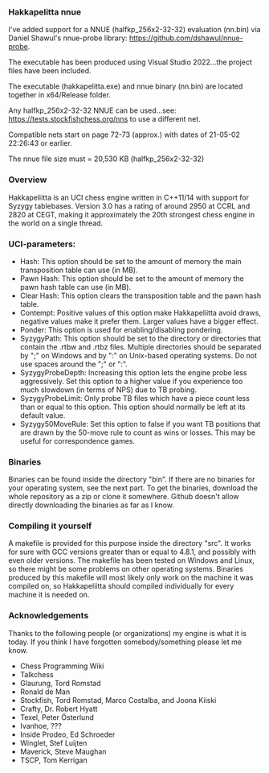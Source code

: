 ### Hakkapelitta nnue

I've added support for a NNUE (halfkp_256x2-32-32) evaluation (nn.bin) via Daniel Shawul's nnue-probe library: https://github.com/dshawul/nnue-probe.

The executable has been produced using Visual Studio 2022...the project files have been included.

The executable (hakkapelitta.exe) and nnue binary (nn.bin) are located together in x64/Release folder.

Any halfkp_256x2-32-32 NNUE can be used...see: https://tests.stockfishchess.org/nns to use a different net.

Compatible nets start on page 72-73 (approx.) with dates of 21-05-02 22:26:43 or earlier.

The nnue file size must = 20,530 KB (halfkp_256x2-32-32)

### Overview

Hakkapeliitta is an UCI chess engine written in C++11/14 with support for Syzygy tablebases. Version 3.0 has a rating of around 2950 at CCRL and 2820 at CEGT, making it approximately the 20th strongest chess engine in the world on a single thread. 

### UCI-parameters:

 - Hash: This option should be set to the amount of memory the main transposition table can use (in MB).
 - Pawn Hash: This option should be set to the amount of memory the pawn hash table can use (in MB).
 - Clear Hash: This option clears the transposition table and the pawn hash table.
 - Contempt: Positive values of this option make Hakkapeliitta avoid draws, negative values make it prefer them. Larger values have a bigger effect.
 - Ponder: This option is used for enabling/disabling pondering.
 - SyzygyPath: This option should be set to the directory or directories that contain the .rtbw and .rtbz files. Multiple directories should be separated by ";" on Windows and by ":" on Unix-based operating systems. Do not use spaces around the ";" or ":".
 - SyzygyProbeDepth: Increasing this option lets the engine probe less aggressively. Set this option to a higher value if you experience too much slowdown (in terms of NPS) due to TB probing.
 - SyzygyProbeLimit: Only probe TB files which have a piece count less than or equal to this option. This option should normally be left at its default value.
 - Syzygy50MoveRule: Set this option to false if you want TB positions that are drawn by the 50-move rule to count as wins or losses. This may be useful for correspondence games. 
 
### Binaries

Binaries can be found inside the directory "bin". If there are no binaries for your operating system, see the next part. To get the binaries, download the whole repository as a zip or clone it somewhere. Github doesn't allow directly downloading the binaries as far as I know.

### Compiling it yourself

A makefile is provided for this purpose inside the directory "src". It works for sure with GCC versions greater than or equal to 4.8.1, and possibly with even older versions.
The makefile has been tested on Windows and Linux, so there might be some problems on other operating systems.
Binaries produced by this makefile will most likely only work on the machine it was compiled on, so Hakkapeliitta should compiled individually for every machine it is needed on.

### Acknowledgements	

Thanks to the following people (or organizations) my engine is what it is today.
If you think I have forgotten somebody/something please let me know.

 - Chess Programming Wiki
 - Talkchess
 - Glaurung, Tord Romstad
 - Ronald de Man 
 - Stockfish, Tord Romstad, Marco Costalba, and Joona Kiiski
 - Crafty, Dr. Robert Hyatt
 - Texel, Peter Österlund
 - Ivanhoe, ??? 
 - Inside Prodeo, Ed Schroeder
 - Winglet, Stef Luijten
 - Maverick, Steve Maughan
 - TSCP, Tom Kerrigan 
